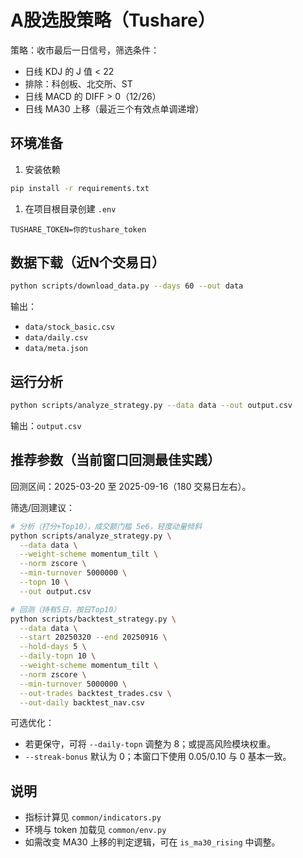 # A股选股策略（Tushare）

策略：收市最后一日信号，筛选条件：

- 日线 KDJ 的 J 值 < 22
- 排除：科创板、北交所、ST
- 日线 MACD 的 DIFF > 0（12/26）
- 日线 MA30 上移（最近三个有效点单调递增）

## 环境准备

1. 安装依赖

```bash
pip install -r requirements.txt
```

1. 在项目根目录创建 `.env`

```dotenv
TUSHARE_TOKEN=你的tushare_token
```

## 数据下载（近N个交易日）

```bash
python scripts/download_data.py --days 60 --out data
```

输出：

- `data/stock_basic.csv`
- `data/daily.csv`
- `data/meta.json`

## 运行分析

```bash
python scripts/analyze_strategy.py --data data --out output.csv
```

输出：`output.csv`

## 推荐参数（当前窗口回测最佳实践）

回测区间：2025-03-20 至 2025-09-16（180 交易日左右）。

筛选/回测建议：

```bash
# 分析（打分+Top10），成交额门槛 5e6，轻度动量倾斜
python scripts/analyze_strategy.py \
  --data data \
  --weight-scheme momentum_tilt \
  --norm zscore \
  --min-turnover 5000000 \
  --topn 10 \
  --out output.csv

# 回测（持有5日，按日Top10）
python scripts/backtest_strategy.py \
  --data data \
  --start 20250320 --end 20250916 \
  --hold-days 5 \
  --daily-topn 10 \
  --weight-scheme momentum_tilt \
  --norm zscore \
  --min-turnover 5000000 \
  --out-trades backtest_trades.csv \
  --out-daily backtest_nav.csv
```

可选优化：

- 若更保守，可将 `--daily-topn` 调整为 8；或提高风险模块权重。
- `--streak-bonus` 默认为 0；本窗口下使用 0.05/0.10 与 0 基本一致。

## 说明

- 指标计算见 `common/indicators.py`
- 环境与 token 加载见 `common/env.py`
- 如需改变 MA30 上移的判定逻辑，可在 `is_ma30_rising` 中调整。
